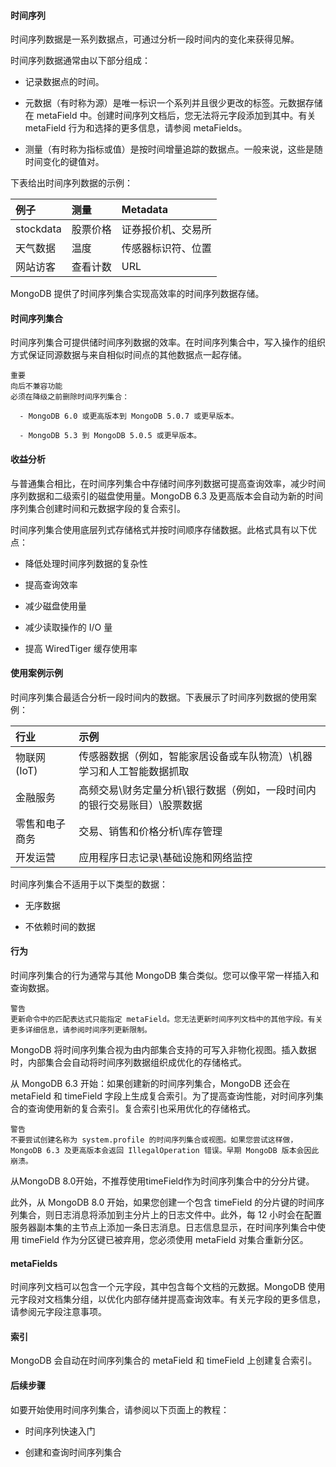 #### 时间序列
时间序列数据是一系列数据点，可通过分析一段时间内的变化来获得见解。

时间序列数据通常由以下部分组成：

  - 记录数据点的时间。

  - 元数据（有时称为源）是唯一标识一个系列并且很少更改的标签。元数据存储在 metaField 中。创建时间序列文档后，您无法将元字段添加到其中。有关 metaField 行为和选择的更多信息，请参阅 metaFields。

  - 测量（有时称为指标或值）是按时间增量追踪的数据点。一般来说，这些是随时间变化的键值对。

下表给出时间序列数据的示例：

  例子              |   测量              |   Metadata
  :----             |   :----             |   :----
  stockdata         |   股票价格          |   证券报价机、交易所
  天气数据          |   温度              |   传感器标识符、位置
  网站访客          |   查看计数          |   URL

MongoDB 提供了时间序列集合实现高效率的时间序列数据存储。

#### 时间序列集合

时间序列集合可提供储时间序列数据的效率。在时间序列集合中，写入操作的组织方式保证同源数据与来自相似时间点的其他数据点一起存储。


    重要
    向后不兼容功能
    必须在降级之前删除时间序列集合：

      - MongoDB 6.0 或更高版本到 MongoDB 5.0.7 或更早版本。

      - MongoDB 5.3 到 MongoDB 5.0.5 或更早版本。

#### 收益分析
与普通集合相比，在时间序列集合中存储时间序列数据可提高查询效率，减少时间序列数据和二级索引的磁盘使用量。MongoDB 6.3 及更高版本会自动为新的时间序列集合创建时间和元数据字段的复合索引。

时间序列集合使用底层列式存储格式并按时间顺序存储数据。此格式具有以下优点：

  - 降低处理时间序列数据的复杂性

  - 提高查询效率

  - 减少磁盘使用量

  - 减少读取操作的 I/O 量

  - 提高 WiredTiger 缓存使用率

#### 使用案例示例
时间序列集合最适合分析一段时间内的数据。下表展示了时间序列数据的使用案例：

  行业              |   示例
  :----             |   :----
  物联网 (IoT)      |   传感器数据（例如，智能家居设备或车队物流）\机器学习和人工智能数据抓取
  金融服务          |   高频交易\财务定量分析\银行数据（例如，一段时间内的银行交易账目）\股票数据
  零售和电子商务    |   交易、销售和价格分析\库存管理
  开发运营          |   应用程序日志记录\基础设施和网络监控

时间序列集合不适用于以下类型的数据：

  - 无序数据

  - 不依赖时间的数据

#### 行为
时间序列集合的行为通常与其他 MongoDB 集合类似。您可以像平常一样插入和查询数据。

    警告
    更新命令中的匹配表达式只能指定 metaField。您无法更新时间序列文档中的其他字段。有关更多详细信息，请参阅时间序列更新限制。

MongoDB 将时间序列集合视为由内部集合支持的可写入非物化视图。插入数据时，内部集合会自动将时间序列数据组织成优化的存储格式。

从 MongoDB 6.3 开始：如果创建新的时间序列集合，MongoDB 还会在 metaField 和 timeField 字段上生成复合索引。为了提高查询性能，对时间序列集合的查询使用新的复合索引。复合索引也采用优化的存储格式。

    警告
    不要尝试创建名称为 system.profile 的时间序列集合或视图。如果您尝试这样做，MongoDB 6.3 及更高版本会返回 IllegalOperation 错误。早期 MongoDB 版本会因此崩溃。

从MongoDB 8.0开始，不推荐使用timeField作为时间序列集合中的分分片键。

此外，从 MongoDB 8.0 开始，如果您创建一个包含 timeField 的分片键的时间序列集合，则日志消息将添加到主分片上的日志文件中。此外，每 12 小时会在配置服务器副本集的主节点上添加一条日志消息。日志信息显示，在时间序列集合中使用 timeField 作为分区键已被弃用，您必须使用 metaField 对集合重新分区。

#### metaFields
时间序列文档可以包含一个元字段，其中包含每个文档的元数据。MongoDB 使用元字段对文档集分组，以优化内部存储并提高查询效率。有关元字段的更多信息，请参阅元字段注意事项。

#### 索引
MongoDB 会自动在时间序列集合的 metaField 和 timeField 上创建复合索引。

#### 后续步骤
如要开始使用时间序列集合，请参阅以下页面上的教程：

  - 时间序列快速入门

  - 创建和查询时间序列集合